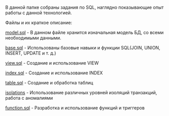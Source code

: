 В данной папке собраны задания по SQL, наглядно показывающие опыт работы с данной технологией.

Файлы и их краткое описание: 

[model.sql](model.sql) - В данном файле хранится изначальная модель БД, со всеми необходимыми данными.

[base.sql](base.sql) - Использованы базовые навыки и функции SQL(JOIN, UNION, INSERT, UPDATE и т. д.)

[view.sql](view.sql) - Создание и использование VIEW

[index.sql](index.sql) - Создание и использование INDEX

[table.sql](table.sql) - Создание и обработка таблиц

[isolations](isolations/) - Использование различных уровней изоляций транзакций, работа с аномалиями

[function.sql](function.sql) - Разработка и использование функций и триггеров

